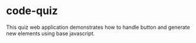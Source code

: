 # code-quiz

This quiz web application demonstrates how to handle button and generate new elements using base javascript. 

